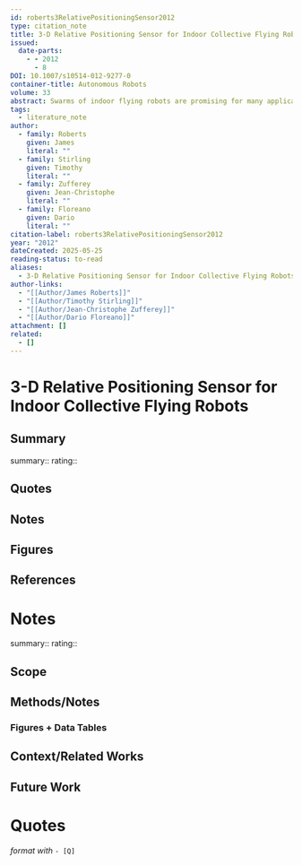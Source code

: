 ```yaml
---
id: roberts3RelativePositioningSensor2012
type: citation_note
title: 3-D Relative Positioning Sensor for Indoor Collective Flying Robots
issued:
  date-parts:
    - - 2012
      - 8
DOI: 10.1007/s10514-012-9277-0
container-title: Autonomous Robots
volume: 33
abstract: Swarms of indoor flying robots are promising for many applications, including searching tasks in disaster situations or surveillance and monitoring for law enforcement. For tasks that employ several flying robots, spatial-coordination between robots is essential in achieving collective operation. However, on-board sensors capable of sensing the high-dynamic 3-D trajectories required for spatial-coordination of small indoor flying robots, is non-existent. To be useful for flying robots, the sensor must have a 3-D coverage, a relatively long operating range, high sensing resolution and fast update rate. Additionally, to enable obstacle avoidance indoors the flying robot must also be equipped with proximity sensing. Existing sensing methods typically utilise absolute positioning obtained from off-board tracking sensors. In this paper, we present an on-board infrared based 3-D relative positioning sensor that also operates as a proximity sensor, enabling inter-robot spatial-coordination and goal-directed flight. This approach is robust to varying environmental illumination conditions and is computationally simple. We first show the characterisation performance of the sensor including the resolution, signal noise and the 3-D relative positioning error for the range, bearing and elevation between two sensors. We finally validate the sensor design and performance with goal-directed flight tests using two flying robots equipped with the sensor.
tags:
  - literature_note
author:
  - family: Roberts
    given: James
    literal: ""
  - family: Stirling
    given: Timothy
    literal: ""
  - family: Zufferey
    given: Jean-Christophe
    literal: ""
  - family: Floreano
    given: Dario
    literal: ""
citation-label: roberts3RelativePositioningSensor2012
year: "2012"
dateCreated: 2025-05-25
reading-status: to-read
aliases:
  - 3-D Relative Positioning Sensor for Indoor Collective Flying Robots
author-links:
  - "[[Author/James Roberts]]"
  - "[[Author/Timothy Stirling]]"
  - "[[Author/Jean-Christophe Zufferey]]"
  - "[[Author/Dario Floreano]]"
attachment: []
related:
  - []
---
```


# 3-D Relative Positioning Sensor for Indoor Collective Flying Robots

## Summary
summary::
rating::

## Quotes

## Notes

## Figures

## References




# Notes 
summary::
rating:: 
## Scope
## Methods/Notes
### Figures + Data Tables
## Context/Related Works
## Future Work


# Quotes
 *format with* `- [Q]`
